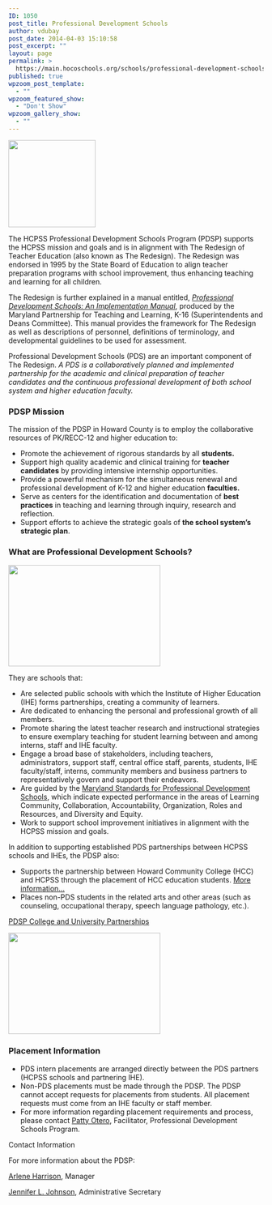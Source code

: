 ```yaml
---
ID: 1050
post_title: Professional Development Schools
author: vdubay
post_date: 2014-04-03 15:10:58
post_excerpt: ""
layout: page
permalink: >
  https://main.hocoschools.org/schools/professional-development-schools/
published: true
wpzoom_post_template:
  - ""
wpzoom_featured_show:
  - "Don't Show"
wpzoom_gallery_show:
  - ""
---
```

<img class="pict" src="/f/images/logo_pds.gif" alt="" width="172" height="172" />

<p>The HCPSS Professional Development Schools Program (PDSP) supports the HCPSS mission and goals and is in alignment with The Redesign of Teacher Education (also known as The Redesign). The Redesign was endorsed in 1995 by the State Board of Education to align teacher preparation programs with school improvement, thus enhancing teaching and learning for all children.</p>

<p>The Redesign is further explained in a manual entitled, <em><a href="http://www.marylandpublicschools.org/NR/rdonlyres/75608A85-6909-4BE3-A4D8-D08C759D0A5A/2930/ImplementationManualReprint2004.pdf" target="_blank">Professional Development Schools: An Implementation Manual</a></em>, produced by the Maryland Partnership for Teaching and Learning, K-16 (Superintendents and Deans Committee). This manual provides the framework for The Redesign as well as descriptions of personnel, definitions of terminology, and developmental guidelines to be used for assessment.</p>

<p>Professional Development Schools (PDS) are an important component of The Redesign. <em>A PDS is a collaboratively planned and implemented partnership for the academic and clinical preparation of teacher candidates and the continuous professional development of both school system and higher education faculty.</em></p>

<h3>PDSP Mission</h3>

<p>The mission of the PDSP in Howard County is to employ the collaborative resources of PK/RECC-12 and higher education to:</p>
<ul>
  <li>Promote the achievement of rigorous standards by all <strong>students.</strong></li>
  <li>Support high quality academic and clinical training for <strong>teacher candidates</strong> by providing intensive internship opportunities.</li>
  <li>Provide a powerful mechanism for the simultaneous renewal and professional development of K-12 and higher education <strong>faculties.</strong></li>
  <li>Serve as centers for the identification and documentation of <strong>best practices</strong> in teaching and learning through inquiry, research and reflection.</li>
  <li>Support efforts to achieve the strategic goals of <strong>the school system&rsquo;s strategic plan</strong>.</li>
</ul>

<h3>What are Professional Development Schools?</h3>

<img class="pict" src="/f/schools/pds/pdspic2.jpg" alt="" width="300" height="200">

<p>They are schools that:</p>
<ul>
  <li>Are selected public schools with which the Institute of Higher Education (IHE) forms partnerships, creating a community of learners.</li>
  <li>Are dedicated to enhancing the personal and professional growth of all members.</li>
  <li>Promote sharing the latest teacher research and instructional strategies to ensure exemplary teaching for student learning between and among interns, staff and IHE faculty.</li>
  <li>Engage a broad base of stakeholders, including teachers, administrators, support staff, central office staff, parents, students, IHE faculty/staff, interns, community members and business partners to representatively govern and support their endeavors.</li>
  <li>Are guided by the <a href="/f/schools/pds/standards_md_pds.pdf">Maryland Standards for Professional Development Schools</a>, which indicate expected performance in the areas of Learning Community, Collaboration, Accountability, Organization, Roles and Resources, and Diversity and Equity.</li>
  <li>Work to support school improvement initiatives in alignment with the HCPSS mission and goals.</li>
</ul>

<p>In addition to supporting established PDS partnerships between HCPSS schools and IHEs, the PDSP also:</p>

<ul>
  <li>Supports the partnership between Howard Community College (HCC) and HCPSS through the placement of HCC education students. <a href="http://www.howardcc.edu/academics/academic_divisions/social_sciences/instructional/educ/index.html" target="_blank">More information...</a></li>
  <li>Places non-PDS students in the related arts and other areas (such as counseling, occupational therapy, speech language pathology, etc.).</li>
</ul>

<p><a href="/schools/professional-development-schools/partnerships/">PDSP College and University Partnerships</a></p>

<img class="pict" src="/f/schools/pds/pdspic3.jpg" alt="" width="300" height="200">

<h3>Placement Information</h3>

<ul>
  <li>PDS intern placements are arranged directly between the PDS partners (HCPSS schools and partnering IHE).</li>
  <li>Non-PDS placements must be made through the PDSP. The PDSP cannot accept requests for placements from students. All placement requests must come from an IHE faculty or staff member.</li>
  <li>For more information regarding placement requirements and process, please contact <a href="mailto:patricia_otero@hcpss.org?subject=Web site inquiry">Patty Otero</a>, Facilitator, Professional Development Schools Program.</li>
</ul>

<p>Contact Information</p>

<p>For more information about the PDSP:</p>
<p><a href="mailto:Arlene_Harrison@hcpss.org">Arlene Harrison</a>, Manager</p>

<p><a href="mailto:Jennifer_L_Johnson@hcpss.org">Jennifer L. Johnson,</a> Administrative Secretary</p>